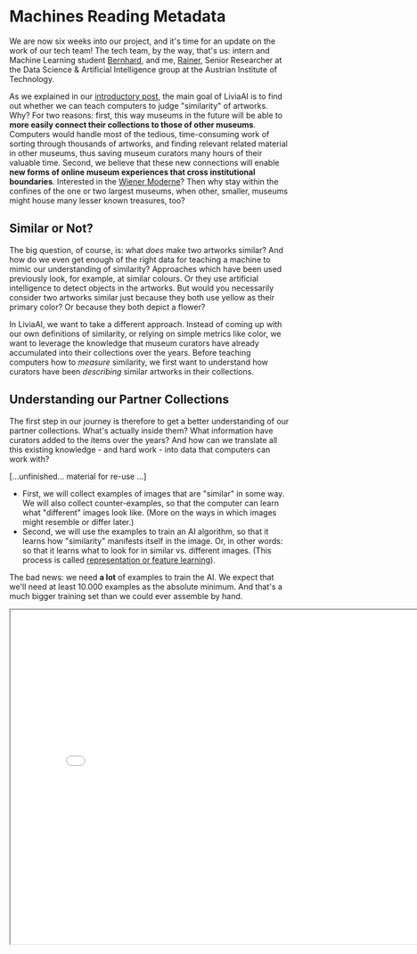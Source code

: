 # Machines Reading Metadata

We are now six weeks into our project, and it's time for an update on the work of our tech team! The tech team, by the way, that's us: intern and Machine Learning student [Bernhard](#), and me, [Rainer](#), Senior Researcher at the Data Science & Artificial Intelligence group at the Austrian Institute of Technology.

As we explained in our [introductory post](#), the main goal of LiviaAI is to find out whether we can teach computers to judge "similarity" of artworks. Why? 
For two reasons: first, this way museums in the future will be able to __more easily connect their collections to those of other museums__. Computers would handle most of the tedious, time-consuming work of sorting through thousands of artworks, and finding relevant related material in other museums, thus saving museum curators many hours of their valuable time. Second, we believe that these new connections will enable __new forms of online museum experiences that cross institutional boundaries__. Interested in the [Wiener Moderne](https://en.wikipedia.org/wiki/Wiener_Moderne)? Then why stay within the confines of the one or two largest museums, when other, smaller, museums might house many lesser known treasures, too?

## Similar or Not?

The big question, of course, is: what _does_ make two artworks similar? And how do we even get enough of the right data for teaching a machine to mimic our understanding of similarity? Approaches which have been used previously look, for example, at similar colours. Or they use artificial intelligence to detect objects in the artworks. But would you necessarily consider two artworks similar just because they both use yellow as their primary color? Or because they both depict a flower?

In LiviaAI, we want to take a different approach. Instead of coming up with our own definitions of similarity, or relying on simple metrics like color, we want to leverage the knowledge that museum curators have already accumulated into their collections over the years. Before teaching computers how to _measure_ similarity, we first want to understand how curators have been _describing_ similar artworks in their collections. 

## Understanding our Partner Collections 

The first step in our journey is therefore to get a better understanding of our partner collections. What's actually inside them? What information have curators added to the items over the years? And how can we translate all this existing knowledge - and hard work - into data that computers can work with?




[...unfinished... material for re-use ...]


- First, we will collect examples of images that are "similar" in some way. We will also collect counter-examples, so that the
  computer can learn what "different" images look like. (More on the ways in which images might resemble or differ later.) 
- Second, we will use the examples to train an AI algorithm, so that it learns how "similarity" manifests itself in the image. Or, 
  in other words: so that it learns what to look for in similar vs. different images. (This process is called 
  [representation or feature learning](https://en.wikipedia.org/wiki/Feature_learning)).

The bad news: we need __a lot__ of examples to train the AI. We expect that we'll need at least 10.000 examples as the absolute minimum. And that's a much bigger training set than we could ever assemble by hand.

<iframe 
  src="/embeds/blog/2022-04/embeddings-example.html"
  style="width:800px; height:600px;">
</iframe>




